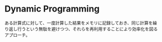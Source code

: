 # Dynamic Programming

ある計算式に対して、一度計算した結果をメモリに記録しておき、同じ計算を繰り返し行うという無駄を避けつつ、それらを再利用することにより効率化を図るアプローチ。
